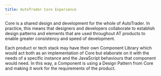 ```yaml
---
title: AutoTrader Core Experience
---
```


Core is a shared design and development for the whole of AutoTrader. In practice, this means that designers and developers collaborate to establish design patterns and elements that are used throughout AT products to enable greater consistency and speed of development.

Each product or tech stack may have their own Component Library which would act both as an implementation of Core but elaborate on it with the needs of a specific instance and the JavaScript behaviours that component would need. In this way, a Component is using a Design Pattern from Core and making it work for the requirements of the product.

